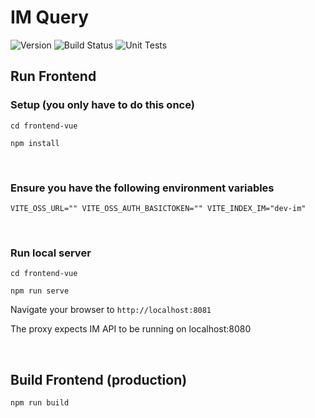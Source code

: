 # IM Query
![Version](https://s3.eu-west-2.amazonaws.com/endeavour-codebuild-output/badges/front-end-vue/version.svg)
![Build Status](https://s3.eu-west-2.amazonaws.com/endeavour-codebuild-output/badges/front-end-vue/build.svg)
![Unit Tests](https://s3.eu-west-2.amazonaws.com/endeavour-codebuild-output/badges/front-end-vue/unit-test.svg)


## Run Frontend 

### Setup (you only have to do this once) 

`cd frontend-vue`

`npm install` 

<br>

### Ensure you have the following environment variables

`
VITE_OSS_URL=""
VITE_OSS_AUTH_BASICTOKEN=""
VITE_INDEX_IM="dev-im"
`

<br>

### Run local server

`cd frontend-vue`

`npm run serve`

Navigate your browser to `http://localhost:8081`

The proxy expects IM API to be running on localhost:8080

<br>

## Build Frontend (production)

`npm run build`
